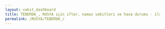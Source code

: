 ```yaml
---
layout: vakit_dashboard
title: TEBERDA_, RUSYA için iftar, namaz vakitleri ve hava durumu - ilçe/eyalet seç
permalink: /RUSYA/TEBERDA_/
---
```


<script type="text/javascript">
  var GLOBAL_COUNTRY = 'RUSYA';
  var GLOBAL_CITY = 'TEBERDA_';
  var GLOBAL_STATE = '';
  var lat = 72;
  var lon = 21;
</script>
